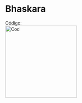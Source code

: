 # Bhaskara
Código:
<br>
<img width="226" alt="Cod" src="https://github.com/MagyoDev/Bhaskara_simples.py/assets/135189804/11277caf-4ce4-4d4c-a41d-5649a203c069">
